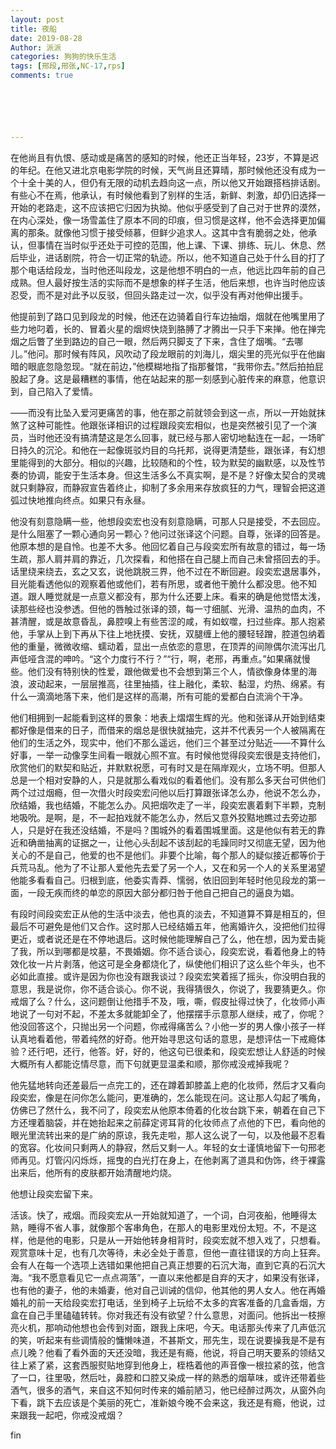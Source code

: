 ```yaml
---
layout: post
title: 夜船
date: 2019-08-28
Author: 派派
categories: 狗狗的快乐生活
tags: [邢段,邢张,NC-17,rps]
comments: true






---
```


在他尚且有仇恨、感动或是痛苦的感知的时候，他还正当年轻，23岁，不算是迟的年纪。在他又进北京电影学院的时候，天气尚且还算晴，那时候他还没有成为一个十全十美的人，但仍有无限的动机去趋向这一点，所以他又开始跟搭档排话剧。有些心不在焉，他承认，有时候他看到了别样的生活，新鲜、刺激，却仍旧选择一开始的老路走，这不应该把它归因为执拗。他似乎感受到了自己对于世界的漠然，在内心深处，像一场雪盖住了原本不同的印痕，但习惯是这样，他不会选择更加偏离的那条。就像他习惯于接受倾慕，但鲜少追求人。这其中含有脆弱之处，他承认，但事情在当时似乎还处于可控的范围，他上课、下课、排练、玩儿、休息、然后毕业，进话剧院，符合一切正常的轨迹。所以，他不知道自己处于什么目的打了那个电话给段龙，当时他还叫段龙，这是他想不明白的一点，他远比四年前的自己成熟。但人最好按生活的实际而不是想象的样子生活，他后来想，也许当时他应该忍受，而不是对此予以反驳，但回头路走过一次，似乎没有再对他伸出援手。

 

他提前到了路口见到段龙的时候，他还在边骑着自行车边抽烟，烟就在他嘴里用了些力地叼着，长的、冒着火星的烟烬快烧到胳膊了才腾出一只手下来掸。他在掸完烟之后瞥了坐到路边的自己一眼，然后两只脚支了下来，含住了烟嘴。“去哪儿。”他问。那时候有阵风，风吹动了段龙眼前的刘海儿，烟尖里的亮光似乎在他幽暗的眼底忽隐忽现。“就在前边，”他模糊地指了指那餐馆，“我带你去。”然后拍拍屁股起了身。这是最糟糕的事情，他在站起来的那一刻感到心脏传来的麻意，他意识到，自己陷入了爱情。

 

——而没有比坠入爱河更痛苦的事，他在那之前就领会到这一点，所以一开始就抹煞了这种可能性。他跟张译相识的过程跟段奕宏相似，也是突然被引见了一个演员，当时他还没有搞清楚这是怎么回事，就已经与那人密切地黏连在一起，一场旷日持久的沉沦。和他在一起像斑驳灼目的乌托邦，说得更清楚些，跟张译，有幻想里能得到的大部分。相似的兴趣，比较随和的个性，较为默契的幽默感，以及性节奏的协调，能安于生活本身。但这生活多么不真实啊，是不是？好像太契合的灵魂就只剩静寂，而静寂宣告着终止，抑制了多余用来存放疯狂的力气，理智会把这道弧过快地推向终点。如果只有永昼。

 

他没有刻意隐瞒一些，他想段奕宏也没有刻意隐瞒，可那人只是接受，不去回应。是什么阻塞了一颗心通向另一颗心？他问过张译这个问题。自尊，张译的回答是。他原本想的是自怜。也差不大多。他回忆着自己与段奕宏所有故意的错过，每一场生疏，那人肩并肩的靠近，几次探看，和他搭在自己腿上而自己未曾搭回去的手。话里绕来绕去，玄之又玄，说他跳脱三界，他不过在不断回避。段奕宏退居事外，目光能看透他似的观察着他或他们，若有所思，或者他干脆什么都没思。他不知道。跟人睡觉就是一点意义都没有，那为什么还要上床。看来的确是他觉悟太浅，读那些经也没参透。但他的唇触过张译的颈，每一寸细腻、光滑、温热的血肉，不甚清醒，或是故意昏乱，鼻腔嗅上有些苦涩的咸，有如蚁噬，扫过些痒。那人抱紧他，手掌从上到下再从下往上地抚摸、安抚，双腿缠上他的腰轻轻蹭，腔道包纳着他的重量，微微收缩、蠕动着，显出一点依恋的意思，在顶弄的间隙偶尔流泻出几声低哑含混的呻吟。“这个力度行不行？”“行，啊，老邢，再重点。”如果痛就慢些。他们没有特别快的性爱，跟他做爱也不会想到第三个人，情欲像身体里的海浪，波动起来，一层层推高，往里抽插，往上融化，柔软、黏湿，灼热、绵紧。有什么一滴滴地落下来，他们是这样的高潮，所有可能的爱都白白流淌个干净。

 

他们相拥到一起能看到这样的景象：地表上熠熠生辉的光。他和张译从开始到结束都好像是借来的日子，而借来的烟总是很快就抽完，这并不代表另一个人被隔离在他们的生活之外，现实中，他们不那么遥远，他们三个甚至过分贴近——不算什么好事，一举一动像孪生间看一眼就心照不宣。有时候他觉得段奕宏很是支持他们，欣赏他们的默契和贴近，并默默祝愿，可有时又是在隔岸观火，立场不明。但那人总是一个相对安静的人，只是就那么看戏似的看着他们。没有那么多天台可供他们两个过过烟瘾，但一次借火时段奕宏问他以后打算跟张译怎么办，他说不怎么办，欣结婚，我也结婚，不能怎么办。风把烟吹走了一半，段奕宏裹着剩下半颗，克制地吸吮。是啊，是，不一起拍戏就不能怎么办，然后又意外狡黠地瞧过去旁边那人，只是好在我还没结婚，不是吗？围城外的看着围城里面。这是他似有若无的靠近和确凿抽离的证据之一，让他心头刮起不该刮起的毛躁同时又彻底无望，因为他关心的不是自己，他爱的也不是他们。非要个比喻，每个那人的疑似接近都等价于兵荒马乱。他为了不让那人爱他先去爱了另一个人，又在和另一个人的关系里渴望他能多看看自己。归根到底，他委实青莽、懦弱，依旧回到年轻时他见段龙的第一面，一段无疾而终的单恋的原因大部分都归咎于他自己把自己的逼良为娼。

 

有段时间段奕宏正从他的生活中淡去，他也真的淡去，不知道算不算是相互的，但最后不可避免是他们又合作。这时那人已经结婚五年，他离婚许久，没把他们拉得更近，或者说还是在不停地退后。这时候他能理解自己了么，他在想，因为爱击毙了我，所以到哪都是坟墓，不畏婚姻。你不适合谈心，段奕宏说，看着他身上的特效化妆一片片剥落，他这可是全身都烧化了，纵使他们相识了这么些个年头，也不必如此直接。或许是因为你也没有跟我谈过？段奕宏笑着摇了摇头，你没明白我的意思，我是说你，你不适合谈心。你不说，我得猜很久，你说了，我要猜更久。你戒烟了么？什么，这问题倒让他措手不及，哦，嘶，假皮扯得过快了，化妆师小声地说了一句对不起，不差太多就能卸全了，他摆摆手示意那人继续，戒了，你呢？他没回答这个，只抛出另一个问题，你戒得痛苦么？小他一岁的男人像小孩子一样认真地看着他，带着纯然的好奇。他开始寻思这句话的意思，是想评估一下戒瘾体验？还行吧，还行，他答。好，好的，他这句已很柔和，段奕宏想让人舒适的时候大概所有人都能讫情尽意，而下句就更显温柔和顺，那你戒没戒掉我呢？

 

他先猛地转向还差最后一点完工的，还在蹲着卸膝盖上疤的化妆师，然后才又看向段奕宏，像是在问你怎么能问，更准确的，怎么能现在问。这让那人勾起了嘴角，仿佛已了然什么，我不问了，段奕宏从他原本倚着的化妆台跳下来，朝着在自己下方还埋着脑袋，并在她抬起来之前薛定谔耳背的化妆师点了点他的下巴，看向他的眼光里流转出来的是广纳的原谅，我先走啦，那人这么说了一句，以及他最不忍看的宽容。化妆间只剩两人的静寂，然后又剩一人。年轻的女士谨慎地留下一句邢老师再见。灯管闪闪烁烁，摇曳的白光打在身上，在他剥离了道具和伪饰，终于裸露出来后，他所有的皮肤都开始清醒地灼烧。

他想让段奕宏留下来。

活该。快了，戒烟。而段奕宏从一开始就知道了，一个词，白河夜船，他睡得太熟，睡得不省人事，就像那个客串角色，在那人的电影里戏份太短。不，不是这样，他是他的电影，只是从一开始他转身相背时，段奕宏就不想入戏了，只想看。观赏意味十足，也有几次等待，未必全处于善意，但他一直往错误的方向上狂奔。会有人在每一个选项上选错如果他把自己真正想要的石沉大海，直到它真的石沉大海。“我不愿意看见它一点点凋落”，一直以来他都是自弃的天才，如果没有张译，也有他的妻子，他的未婚妻，他对自己训诫的信仰，他其他的男人女人。他在再婚婚礼的前一天给段奕宏打电话，坐到椅子上玩给不太多的宾客准备的几盒香烟，方盒在自己手里磕磕转转。你对我还有没有欲望？什么意思，对面问。他拆出一枝擦亮火机，那响动他想也会传到对面，跟我上床吧，今天。电话那头传来了几声低沉的笑，听起来有些调情般的慵懒味道，不甚斯文，邢先生，现在说要操我是不是有点儿晚？他看了看外面的天还没暗，我还是有瘾，他说，将自己明天要系的领结又往上紧了紧，这套西服熨贴地穿到他身上，桎梏着他的声音像一根拉紧的弦，他含了一口，往里吸，然后吐，鼻腔和口腔又染成一样的熟悉的烟草味，或许还带着些酒气，很多的酒气，来自这不知何时传来的婚前陋习，他已经醉过两次，从窗外向下看，跳下去应该是个美丽的死亡，准新娘今晚不会来这，我还是有瘾，他说，过来跟我一起吧，你戒没戒烟？ 



fin


